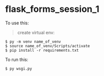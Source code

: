 # flask_forms_session_1

To use this:

> create virtual env:
```
$ py -m venv name_of_venv
$ source name_of_venv/Scripts/activate
$ pip install -r requirements.txt
```

To run this:

```
$ py wsgi.py
```

